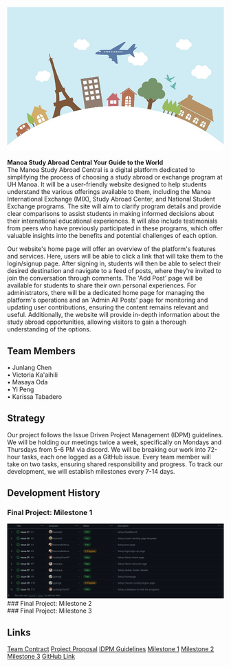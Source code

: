 <img src="doc/study-abroad-clipart.jpg">

**Manoa Study Abroad Central Your Guide to the World**<br>
The Manoa Study Abroad Central is a digital platform dedicated to simplifying the process of choosing a study abroad or exchange program at UH Manoa. It will be a user-friendly website designed to help students understand the various offerings available to them, including the Manoa International Exchange (MIX), Study Abroad Center, and National Student Exchange programs. The site will aim to clarify program details and provide clear comparisons to assist students in making informed decisions about their international educational experiences. It will also include testimonials from peers who have previously participated in these programs, which offer valuable insights into the benefits and potential challenges of each option.<br>

Our website's home page will offer an overview of the platform's features and services. Here, users will be able to click a link that will take them to the login/signup page. After signing in, students will then be able to select their desired destination and navigate to a feed of posts, where they're invited to join the conversation through comments. The 'Add Post' page will be available for students to share their own personal experiences. For administrators, there will be a dedicated home page for managing the platform's operations and an 'Admin All Posts' page for monitoring and updating user contributions, ensuring the content remains relevant and useful. Additionally, the website will provide in-depth information about the study abroad opportunities, allowing visitors to gain a thorough understanding of the options.

## Team Members
• Junlang Chen<br>
• Victoria Ka'aihili<br>
• Masaya Oda<br>
• Yi Peng<br>
• Karissa Tabadero<br>

## Strategy
Our project follows the Issue Driven Project Management (IDPM) guidelines. We will be holding our meetings twice a week, specifically on Mondays and Thursdays from 5-6 PM via discord. We will be breaking our work into 72-hour tasks, each one logged as a GitHub issue. Every team member will take on two tasks, ensuring shared responsibility and progress. To track our development, we will establish milestones every 7-14 days. 

## Development History
### Final Project: Milestone 1<br>
<img src="doc/m1workDivision.png">
### Final Project: Milestone 2<br>
### Final Project: Milestone 3<br>

## Links
[Team Contract](https://docs.google.com/document/d/1Yv8-43MoE4xzP9Gig0bwpPvJU8siF7iYQRA5ayEzNgk/edit?usp=sharing)
[Project Proposal](https://mair1.github.io/essays/final-project-idea.html)
[IDPM Guidelines](https://courses.ics.hawaii.edu/ics314f23/morea/project-management/reading-guidelines-idpm.html)
[Milestone 1](https://courses.ics.hawaii.edu/ics314f23/morea/final-project/experience-final-project-m1.html)
[Milestone 2](https://courses.ics.hawaii.edu/ics314f23/morea/final-project/experience-final-project-m2.html)
[Milestone 3](https://courses.ics.hawaii.edu/ics314f23/morea/final-project/experience-final-project-m3.html)
[GitHub Link](https://github.com/manoa-study-abroad-central/manoa-study-abroad-central.github.io)
